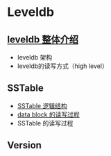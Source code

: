 # Leveldb 

## [leveldb 整体介绍](./leveldb_high_level_介绍.md)
* leveldb 架构
* leveldb的读写方式（high level）

## SSTable
* [SSTable 逻辑结构](./table/sstable.md)
* [data block 的读写过程](./table/data_block.md)
* SSTable 的读写过程

## Version




